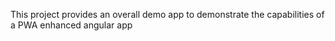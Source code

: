 This project provides an overall demo app to demonstrate the capabilities of a PWA enhanced angular app
